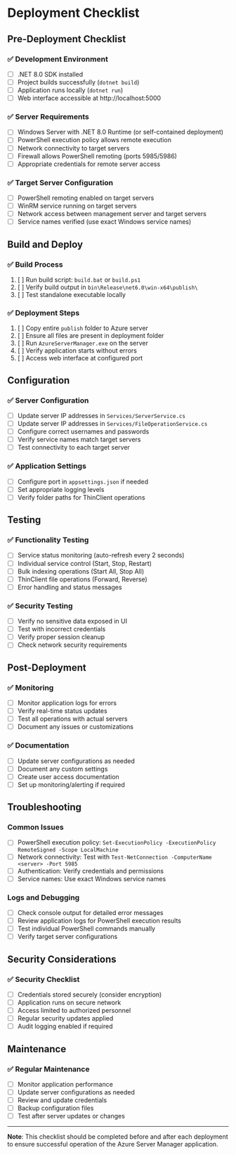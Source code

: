 # Deployment Checklist

## Pre-Deployment Checklist

### ✅ Development Environment
- [ ] .NET 8.0 SDK installed
- [ ] Project builds successfully (`dotnet build`)
- [ ] Application runs locally (`dotnet run`)
- [ ] Web interface accessible at http://localhost:5000

### ✅ Server Requirements
- [ ] Windows Server with .NET 8.0 Runtime (or self-contained deployment)
- [ ] PowerShell execution policy allows remote execution
- [ ] Network connectivity to target servers
- [ ] Firewall allows PowerShell remoting (ports 5985/5986)
- [ ] Appropriate credentials for remote server access

### ✅ Target Server Configuration
- [ ] PowerShell remoting enabled on target servers
- [ ] WinRM service running on target servers
- [ ] Network access between management server and target servers
- [ ] Service names verified (use exact Windows service names)

## Build and Deploy

### ✅ Build Process
1. [ ] Run build script: `build.bat` or `build.ps1`
2. [ ] Verify build output in `bin\Release\net6.0\win-x64\publish\`
3. [ ] Test standalone executable locally

### ✅ Deployment Steps
1. [ ] Copy entire `publish` folder to Azure server
2. [ ] Ensure all files are present in deployment folder
3. [ ] Run `AzureServerManager.exe` on the server
4. [ ] Verify application starts without errors
5. [ ] Access web interface at configured port

## Configuration

### ✅ Server Configuration
- [ ] Update server IP addresses in `Services/ServerService.cs`
- [ ] Update server IP addresses in `Services/FileOperationService.cs`
- [ ] Configure correct usernames and passwords
- [ ] Verify service names match target servers
- [ ] Test connectivity to each target server

### ✅ Application Settings
- [ ] Configure port in `appsettings.json` if needed
- [ ] Set appropriate logging levels
- [ ] Verify folder paths for ThinClient operations

## Testing

### ✅ Functionality Testing
- [ ] Service status monitoring (auto-refresh every 2 seconds)
- [ ] Individual service control (Start, Stop, Restart)
- [ ] Bulk indexing operations (Start All, Stop All)
- [ ] ThinClient file operations (Forward, Reverse)
- [ ] Error handling and status messages

### ✅ Security Testing
- [ ] Verify no sensitive data exposed in UI
- [ ] Test with incorrect credentials
- [ ] Verify proper session cleanup
- [ ] Check network security requirements

## Post-Deployment

### ✅ Monitoring
- [ ] Monitor application logs for errors
- [ ] Verify real-time status updates
- [ ] Test all operations with actual servers
- [ ] Document any issues or customizations

### ✅ Documentation
- [ ] Update server configurations as needed
- [ ] Document any custom settings
- [ ] Create user access documentation
- [ ] Set up monitoring/alerting if required

## Troubleshooting

### Common Issues
- [ ] PowerShell execution policy: `Set-ExecutionPolicy -ExecutionPolicy RemoteSigned -Scope LocalMachine`
- [ ] Network connectivity: Test with `Test-NetConnection -ComputerName <server> -Port 5985`
- [ ] Authentication: Verify credentials and permissions
- [ ] Service names: Use exact Windows service names

### Logs and Debugging
- [ ] Check console output for detailed error messages
- [ ] Review application logs for PowerShell execution results
- [ ] Test individual PowerShell commands manually
- [ ] Verify target server configurations

## Security Considerations

### ✅ Security Checklist
- [ ] Credentials stored securely (consider encryption)
- [ ] Application runs on secure network
- [ ] Access limited to authorized personnel
- [ ] Regular security updates applied
- [ ] Audit logging enabled if required

## Maintenance

### ✅ Regular Maintenance
- [ ] Monitor application performance
- [ ] Update server configurations as needed
- [ ] Review and update credentials
- [ ] Backup configuration files
- [ ] Test after server updates or changes

---

**Note**: This checklist should be completed before and after each deployment to ensure successful operation of the Azure Server Manager application. 